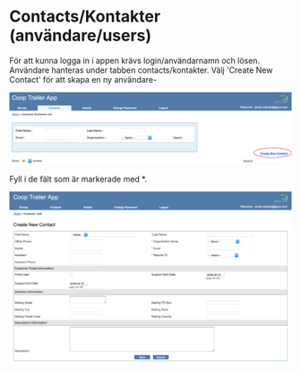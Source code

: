 # Contacts/Kontakter (användare/users)

För att kunna logga in i appen krävs login/användarnamn och lösen. Användare hanteras under tabben contacts/kontakter. Välj 'Create New Contact' för att skapa en ny användare-

![contacts](./media/contacts-new-1.png)

Fyll i de fält som är markerade med *. 

![contacts](./media/contacts-new-2.png)

